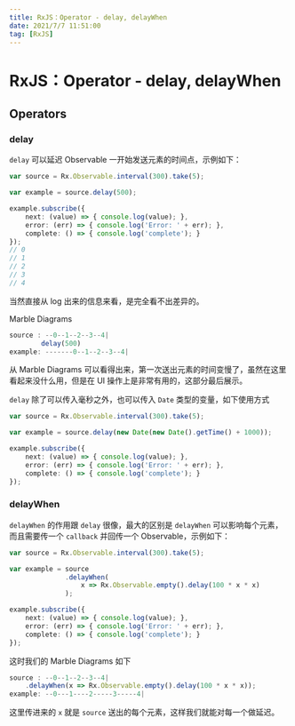 ```yaml
---
title: RxJS：Operator - delay, delayWhen
date: 2021/7/7 11:51:00
tag: [RxJS]
---
```


# RxJS：Operator - delay, delayWhen

## Operators

### delay

`delay` 可以延迟 Observable 一开始发送元素的时间点，示例如下：

```typescript
var source = Rx.Observable.interval(300).take(5);

var example = source.delay(500);

example.subscribe({
    next: (value) => { console.log(value); },
    error: (err) => { console.log('Error: ' + err); },
    complete: () => { console.log('complete'); }
});
// 0
// 1
// 2
// 3
// 4
```

当然直接从 log 出来的信息来看，是完全看不出差异的。

Marble Diagrams

```typescript
source : --0--1--2--3--4|
        delay(500)
example: -------0--1--2--3--4|
```

从 Marble Diagrams 可以看得出来，第一次送出元素的时间变慢了，虽然在这里看起来没什么用，但是在 UI 操作上是非常有用的，这部分最后展示。

`delay` 除了可以传入毫秒之外，也可以传入 `Date` 类型的变量，如下使用方式

```typescript
var source = Rx.Observable.interval(300).take(5);

var example = source.delay(new Date(new Date().getTime() + 1000));

example.subscribe({
    next: (value) => { console.log(value); },
    error: (err) => { console.log('Error: ' + err); },
    complete: () => { console.log('complete'); }
});
```

### delayWhen

`delayWhen` 的作用跟 `delay` 很像，最大的区别是 `delayWhen` 可以影响每个元素，而且需要传一个 `callback` 并回传一个 Observable，示例如下：

```typescript
var source = Rx.Observable.interval(300).take(5);

var example = source
              .delayWhen(
                  x => Rx.Observable.empty().delay(100 * x * x)
              );

example.subscribe({
    next: (value) => { console.log(value); },
    error: (err) => { console.log('Error: ' + err); },
    complete: () => { console.log('complete'); }
});
```

这时我们的 Marble Diagrams 如下

```typescript
source : --0--1--2--3--4|
    .delayWhen(x => Rx.Observable.empty().delay(100 * x * x));
example: --0---1----2-----3-----4|
```

这里传进来的 `x` 就是 `source` 送出的每个元素，这样我们就能对每一个做延迟。
